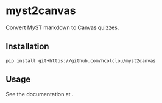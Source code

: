 # myst2canvas
Convert MyST markdown to Canvas quizzes.

## Installation
```
pip install git+https://github.com/hcolclou/myst2canvas
```

## Usage
See the documentation at .
